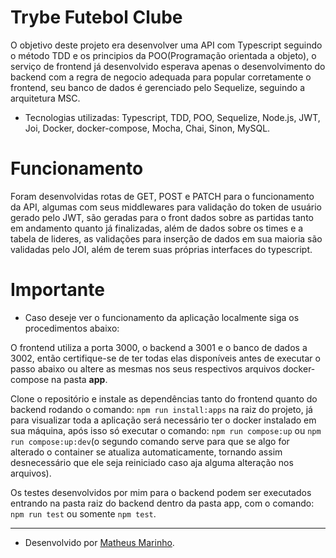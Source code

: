 # Trybe Futebol Clube

O objetivo deste projeto era desenvolver uma API com Typescript seguindo o método TDD e os principios da POO(Programação orientada a objeto), o serviço de frontend já desenvolvido esperava apenas o desenvolvimento do backend com a regra de negocio adequada para popular corretamente o frontend, seu banco de dados é gerenciado pelo Sequelize, seguindo a arquitetura MSC.

- Tecnologias utilizadas: Typescript, TDD, POO, Sequelize, Node.js, JWT, Joi, Docker, docker-compose, Mocha, Chai, Sinon, MySQL.


# Funcionamento

Foram desenvolvidas rotas de GET, POST e PATCH para o funcionamento da API, algumas com seus middlewares para validação do token de usuário gerado pelo JWT, são geradas para o front dados sobre as partidas tanto em andamento quanto já finalizadas, além de dados sobre os times e a tabela de lideres, as validações para inserção de dados em sua maioria são validadas pelo JOI, além de terem suas próprias interfaces do typescript.


# Importante

- Caso deseje ver o funcionamento da aplicação localmente siga os procedimentos abaixo:

O frontend utiliza a porta 3000, o backend a 3001 e o banco de dados a 3002, então certifique-se de ter todas elas disponíveis antes de executar o passo abaixo ou altere as mesmas nos seus respectivos arquivos docker-compose na pasta **app**.

Clone o repositório e instale as dependências tanto do frontend quanto do backend rodando o comando: `npm run install:apps` na raiz do projeto, já para visualizar toda a aplicação será necessário ter o docker instalado em sua máquina, após isso só executar o comando: `npm run compose:up` ou `npm run compose:up:dev`(o segundo comando serve para que se algo for alterado o container se atualiza automaticamente, tornando assim desnecessário que ele seja reiniciado caso aja alguma alteração nos arquivos).

Os testes desenvolvidos por mim para o backend podem ser executados entrando na pasta raiz do backend dentro da pasta app, com o comando: `npm run test` ou somente `npm test`.

---

- Desenvolvido por [Matheus Marinho](https://www.linkedin.com/in/matheus-marinhodsp/).